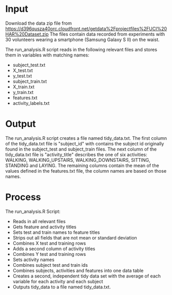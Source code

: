 
Input
=====
Download the data zip file from https://d396qusza40orc.cloudfront.net/getdata%2Fprojectfiles%2FUCI%20HAR%20Dataset.zip 
The files contain data recorded from experiments with 30 volunteers wearing a smartphone (Samsung Galaxy S II) on the waist.

The run_analysis.R script reads in the following relevant files and stores them in variables with matching names:
* subject_test.txt
* X_test.txt
* y_test.txt
* subject_train.txt
* X_train.txt
* y_train.txt
* features.txt
* activity_labels.txt

Output
======
The run_analysis.R script creates a file named tidy_data.txt.  The first column of the tidy_data.txt file is "subject_id" with contains the subject id originally found in the subject_test and subject_train files.  The next column of the tidy_data.txt file is "activity_title" describes the one of six activities: WALKING, WALKING_UPSTAIRS, WALKING_DOWNSTAIRS, SITTING, STANDING and LAYING.  The remaining columns contain the mean of the values defined in the features.txt file, the column names are based on those names. 

Process
=======
The run_analysis.R Script:
* Reads in all relevant files
* Gets feature and activity titles
* Sets test and train names to feature titles
* Strips out all fields that are not mean or standard deviation
* Combines X test and training rows
* Adds a second column of activity titles
* Combines Y test and training rows
* Sets activity names
* Combines subject test and train ids
* Combines subjects, activities and features into one data table
* Creates a second, independent tidy data set with the average of each variable for each activity and each subject
* Outputs tidy_data to a file named tidy_data.txt.